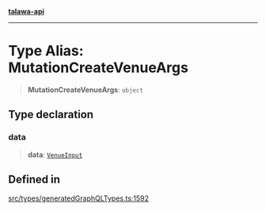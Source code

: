 [**talawa-api**](../../../README.md)

***

# Type Alias: MutationCreateVenueArgs

> **MutationCreateVenueArgs**: `object`

## Type declaration

### data

> **data**: [`VenueInput`](VenueInput.md)

## Defined in

[src/types/generatedGraphQLTypes.ts:1592](https://github.com/Suyash878/talawa-api/blob/b5a9d8b4a1ea678a3d6f5b710b3721f91a3052fc/src/types/generatedGraphQLTypes.ts#L1592)
